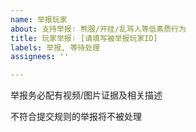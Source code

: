 ```yaml
---
name: 举报玩家
about: 支持举报∶ 熊服/开挂/乱骂人等低素质行为
title: 玩家举报∶ [请填写被举报玩家ID]
labels: 举报, 等待处理
assignees: ''

---
```


举报务必配有视频/图片证据及相关描述

不符合提交规则的举报将不被处理
